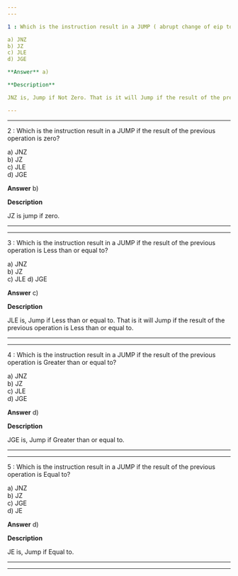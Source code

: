```yaml
---
---

1 : Which is the instruction result in a JUMP ( abrupt change of eip to give value ) if the result of the previous operation is not zero?  

a) JNZ  
b) JZ  
c) JLE  
d) JGE  

**Answer** a) 

**Description**  

JNZ is, Jump if Not Zero. That is it will Jump if the result of the previous operation is not zero.

---
```

---

2 : Which is the instruction result in a JUMP if the result of the previous operation is zero?  

a) JNZ  
b) JZ  
c) JLE  
d) JGE  

**Answer** b) 

**Description**  

JZ is jump if zero.  

---
---

3 : Which is the instruction result in a JUMP if the result of the previous operation is Less than or equal to?  

a) JNZ  
b) JZ  
c) JLE 
d) JGE  

**Answer** c) 

**Description**  

JLE is, Jump if Less than or equal to. That is it will Jump if the result of the previous operation is Less than or equal to. 

---
---

4 : Which is the instruction result in a JUMP if the result of the previous operation is Greater than or equal to?  

a) JNZ  
b) JZ  
c) JLE  
d) JGE  

**Answer** d) 

**Description**  

JGE is, Jump if Greater than or equal to.  

---
---

5 : Which is the instruction result in a JUMP if the result of the previous operation is Equal to?  

a) JNZ  
b) JZ  
c) JGE  
d) JE  

**Answer** d) 

**Description**  

JE is, Jump if Equal to.

---
---

